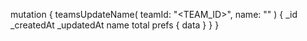 mutation {
    teamsUpdateName(
        teamId: "<TEAM_ID>",
        name: "<NAME>"
    ) {
        _id
        _createdAt
        _updatedAt
        name
        total
        prefs {
            data
        }
    }
}

